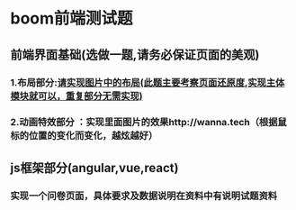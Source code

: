 # boom前端测试题

## 前端界面基础(选做一题,请务必保证页面的美观)
### 1.布局部分:[请实现图片中的布局(此题主要考察页面还原度,实现主体模块就可以，重复部分无需实现)](http://code.iboom.tv/1.png)

### 2.动画特效部分 ：实现里面图片的效果http://wanna.tech（根据鼠标的位置的变化而变化，越炫越好）

## js框架部分(angular,vue,react)
### 实现一个问卷页面，具体要求及数据说明在资料中有说明试题资料